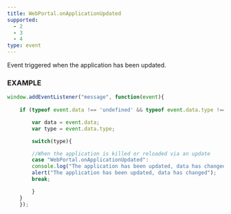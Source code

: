 ```yaml
---
title: WebPortal.onApplicationUpdated
supported:
  - 2
  - 3
  - 4
type: event
---
```


Event triggered when the application has been updated.

### EXAMPLE

```javascript
window.addEventListener("message", function(event){
	
	if (typeof event.data !== 'undefined' && typeof event.data.type !== 'undefined' ){

	    var data = event.data;
	    var type = event.data.type;

	    switch(type){

	    //When the application is killed or reloaded via an update
	    case "WebPortal.onApplicationUpdated":
		console.log("The application has been updated, data has changed");
		alert("The application has been updated, data has changed");
		break;

	    }
	}
    });
```